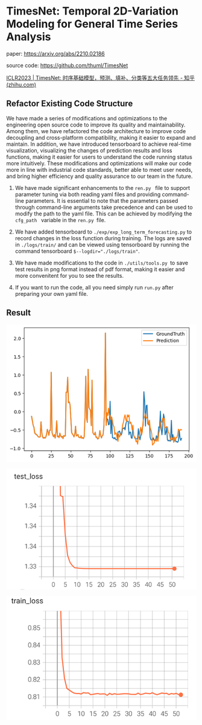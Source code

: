 # TimesNet: Temporal 2D-Variation Modeling for General Time Series Analysis
paper: https://arxiv.org/abs/2210.02186

source code: https://github.com/thuml/TimesNet

[ICLR2023 | TimesNet: 时序基础模型，预测、填补、分类等五大任务领先 - 知乎 (zhihu.com)](https://zhuanlan.zhihu.com/p/606575441)

## Refactor Existing Code Structure

We have made a series of modifications and optimizations to the engineering open source code to improve its quality and maintainability. Among them, we have refactored the code architecture to improve code decoupling and cross-platform compatibility, making it easier to expand and maintain. In addition, we have introduced tensorboard to achieve real-time visualization, visualizing the changes of prediction results and loss functions, making it easier for users to understand the code running status more intuitively. These modifications and optimizations will make our code more in line with industrial code standards, better able to meet user needs, and bring higher efficiency and quality assurance to our team in the future.

1) We have made significant enhancements to the  `ren.py ` file to support parameter tuning via both reading yaml files and providing command-line parameters. It is essential to note that the parameters passed through command-line arguments take precedence and can be used to modify the path to the yaml file. This can be achieved by modifying the  `cfg_path ` variable in the  `ren.py `file.
2) We have added tensorboard to `./exp/exp_long_term_forecasting.py` to record changes in the loss function during training. The logs are saved in `./logs/train/` and can be viewed using tensorboard by running the command tensorboard `$--logdir="./logs/train"`.

3) We have made modifications to the code in `./utils/tools.py `to save test results in png format instead of pdf format, making it easier and more convenitent for you to see the results.

4) If you want to run the code, all you need simply run `run.py` after preparing your own yaml file. 

## Result

![0](README.assets/0.png)

![test_loss](README.assets/test_loss.PNG)

![train_loss](README.assets/train_loss.PNG)
